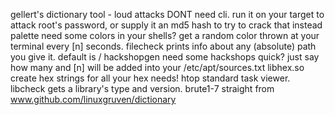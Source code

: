 gellert's dictionary tool - loud attacks DONT need cli.
run it on your target to attack root's password, or supply it an md5 hash to try to crack that instead
palette
need some colors in your shells? get a random color thrown at your terminal every [n] seconds.
filecheck
prints info about any (absolute) path you give it. default is /
hackshopgen
need some hackshops quick? just say how many and [n] will be added into your /etc/apt/sources.txt
libhex.so
create hex strings for all your hex needs!
htop
standard task viewer.
libcheck
gets a library's type and version.
brute1-7
straight from www.github.com/linuxgruven/dictionary
